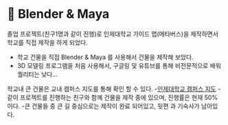 # :office: Blender & Maya
졸업 프로젝트(친구1명과 같이 진행)로 인제대학교 가이드 맵(메타버스)을 제작하면서 학교를 직접 제작을 하게 되었다.
- 학교 건물을 직접 Blender & Maya 를 사용해서 건물을 제작해 보았다.
- 3D 모델링 프로그램을 처음 사용해서, 구글링 및 유튜브를 통해 비전문적으로 배워 퀄리티는 낮다...

학교내 큰 건물은 교내 캠퍼스 지도를 통해 확인 할 수 있다.
-[인제대학교 캠퍼스 지도](https://www.inje.ac.kr/kor/about-inje/campus-map.asp)
-같이 프로젝트를 진행하는 친구와 함께 건물을 제작 중에 있으며, 진행률은 현재 50% 이다.
-큰 건물들 중 큰 길 중심으로는 제작이 완료 되어있고, 뒷편 과 기숙사가 남아있다.
